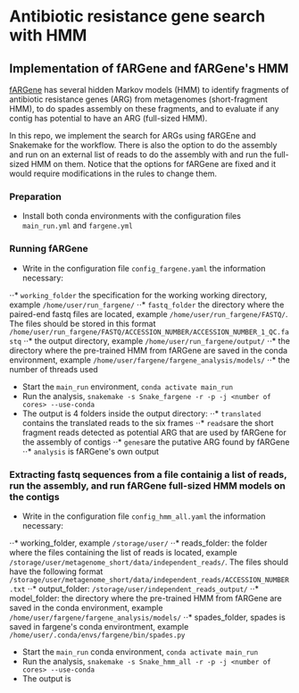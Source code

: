 # Antibiotic resistance gene search with HMM
## Implementation of fARGene and fARGene's HMM

[fARGene](https://github.com/fannyhb/fargene/tree/master) has several hidden Markov models (HMM) to identify fragments of antibiotic resistance genes (ARG) from metagenomes (short-fragment HMM), to do spades assembly on these fragments, and to evaluate if any contig has potential to have an ARG (full-sized HMM).

In this repo, we implement the search for ARGs using fARGEne and Snakemake for the workflow. There is also the option to do the assembly and run on an external list of reads to do the assembly with and run the full-sized HMM on them. Notice that the options for fARGene are fixed and it would require modifications in the rules to change them.

### Preparation
- Install both conda environments with the configuration files `main_run.yml` and `fargene.yml`

### Running fARGene
- Write in the configuration file `config_fargene.yaml` the information necessary:

⋅⋅* `working_folder` the specification for the working working directory, example `/home/user/run_fargene/`
⋅⋅* `fastq_folder` the directory where the paired-end fastq files are located, example `/home/user/run_fargene/FASTQ/`. The files should be stored in this format `/home/user/run_fargene/FASTQ/ACCESSION_NUMBER/ACCESSION_NUMBER_1_QC.fastq`
⋅⋅* the output directory, example `/home/user/run_fargene/output/`
⋅⋅* the directory where the pre-trained HMM from fARGene are saved in the conda environment, example `/home/user/fargene/fargene_analysis/models/`
⋅⋅* the number of threads used
- Start the `main_run` environment, `conda activate main_run`
- Run the analysis, `snakemake -s Snake_fargene -r -p -j <number of cores> --use-conda`
- The output is 4 folders inside the output directory:
⋅⋅* `translated` contains the translated reads to the six frames
⋅⋅* `reads`are the short fragment reads detected as potential ARG that are used by fARGene for the assembly of contigs
⋅⋅* `genes`are the putative ARG found by fARGene
⋅⋅* `analysis` is fARGene's own output


### Extracting fastq sequences from a file containig a list of reads, run the assembly, and run fARGene full-sized HMM models on the contigs
- Write in the configuration file `config_hmm_all.yaml` the information necessary:

⋅⋅* working_folder, example `/storage/user/`
⋅⋅* reads_folder: the folder where the files containing the list of reads is located, example `/storage/user/metagenome_short/data/independent_reads/`. The files should have the following format `/storage/user/metagenome_short/data/independent_reads/ACCESSION_NUMBER.txt`
⋅⋅* output_folder: `/storage/user/independent_reads_output/`
⋅⋅* model_folder: the directory where the pre-trained HMM from fARGene are saved in the conda environment, example `/home/user/fargene/fargene_analysis/models/`
⋅⋅* spades_folder, spades is saved in fargene's conda environtment, example `/home/user/.conda/envs/fargene/bin/spades.py`
- Start the `main_run` conda environment, `conda activate main_run`
- Run the analysis, `snakemake -s Snake_hmm_all -r -p -j <number of cores> --use-conda`
- The output is
